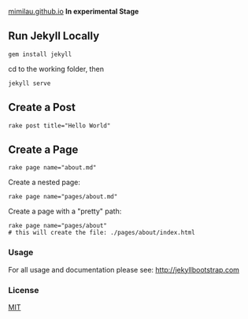 [mimilau.github.io](mimilau.github.io)
**In experimental Stage**

## Run Jekyll Locally

```
gem install jekyll
```
cd to the working folder, then
```
jekyll serve
```

## Create a Post
```
rake post title="Hello World"
```

## Create a Page
```
rake page name="about.md"
```
Create a nested page:
```
rake page name="pages/about.md"
```
Create a page with a "pretty" path:
```
rake page name="pages/about"
# this will create the file: ./pages/about/index.html
```

### Usage

For all usage and documentation please see: <http://jekyllbootstrap.com>

### License

[MIT](http://opensource.org/licenses/MIT)
